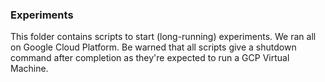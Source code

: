 ### Experiments

This folder contains scripts to start (long-running) experiments. We ran all on Google Cloud Platform. Be warned that all scripts give a shutdown command after completion as they're expected to run a GCP Virtual Machine.